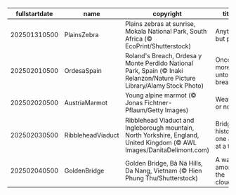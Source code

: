 |fullstartdate|name|copyright|title|image|
|--|--|--|--|--|
202501310500|PlainsZebra|Plains zebras at sunrise, Mokala National Park, South Africa (© EcoPrint/Shutterstock)|Anything but plain|![](/en-CA/2025/02/202501310500PlainsZebra.jpg)|
202502010500|OrdesaSpain|Roland's Breach, Ordesa y Monte Perdido National Park, Spain (© Inaki Relanzon/Nature Picture Library/Alamy Stock Photo)|Once more unto the breach|![](/en-CA/2025/02/202502010500OrdesaSpain.jpg)|
202502020500|AustriaMarmot|Young alpine marmot (© Jonas Fichtner-Pflaum/Getty Images)|Weather or not|![](/en-CA/2025/02/202502020500AustriaMarmot.jpg)|
202502030500|RibbleheadViaduct|Ribblehead Viaduct and Ingleborough mountain, North Yorkshire, England, United Kingdom (© AWL Images/DanitaDelimont.com)|Bridging history, one arch at a time|![](/en-CA/2025/02/202502030500RibbleheadViaduct.jpg)|
202502040500|GoldenBridge|Golden Bridge, Bà Nà Hills, Da Nang, Vietnam (© Hien Phung Thu/Shutterstock)|A walk among the clouds|![](/en-CA/2025/02/202502040500GoldenBridge.jpg)|
